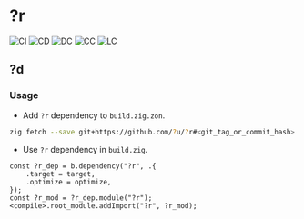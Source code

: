 # ?r

[![CI][ci-shd]][ci-url]
[![CD][cd-shd]][cd-url]
[![DC][dc-shd]][dc-url]
[![CC][cc-shd]][cc-url]
[![LC][lc-shd]][lc-url]

## ?d

### Usage

- Add `?r` dependency to `build.zig.zon`.

```sh
zig fetch --save git+https://github.com/?u/?r#<git_tag_or_commit_hash>
```

- Use `?r` dependency in `build.zig`.

```zig
const ?r_dep = b.dependency("?r", .{
    .target = target,
    .optimize = optimize,
});
const ?r_mod = ?r_dep.module("?r");
<compile>.root_module.addImport("?r", ?r_mod);
```

<!-- MARKDOWN LINKS -->

[ci-shd]: https://img.shields.io/github/actions/workflow/status/?u/?r/ci.yaml?branch=main&style=for-the-badge&logo=github&label=CI&labelColor=black
[ci-url]: https://github.com/?u/?r/blob/main/.github/workflows/ci.yaml
[cd-shd]: https://img.shields.io/github/actions/workflow/status/?u/?r/cd.yaml?branch=main&style=for-the-badge&logo=github&label=CD&labelColor=black
[cd-url]: https://github.com/?u/?r/blob/main/.github/workflows/cd.yaml
[dc-shd]: https://img.shields.io/badge/click-F6A516?style=for-the-badge&logo=zig&logoColor=F6A516&label=doc&labelColor=black
[dc-url]: https://?u.github.io/?r
[cc-shd]: https://img.shields.io/codecov/c/github/?u/?r?style=for-the-badge&labelColor=black
[cc-url]: https://app.codecov.io/gh/?u/?r
[lc-shd]: https://img.shields.io/github/license/?u/?r.svg?style=for-the-badge&labelColor=black
[lc-url]: https://github.com/?u/?r/blob/main/LICENSE
